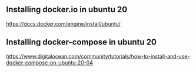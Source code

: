 ## Installing docker.io in ubuntu 20

https://docs.docker.com/engine/install/ubuntu/

## Installing docker-compose in ubuntu 20

https://www.digitalocean.com/community/tutorials/how-to-install-and-use-docker-compose-on-ubuntu-20-04
